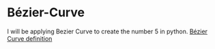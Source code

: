 # B&#233;zier-Curve
I will be applying Bezier Curve to create the number 5 in python.
<a href="https://en.wikipedia.org/wiki/Bézier_curve"> B&#233;zier Curve definition </a>
